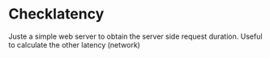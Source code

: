# Checklatency

Juste a simple web server to obtain the server side request duration.
Useful to calculate the other latency (network)